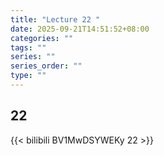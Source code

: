 ```yaml
---
title: "Lecture 22 "
date: 2025-09-21T14:51:52+08:00
categories: ""
tags: ""
series: ""
series_order: ""
type: ""
---
```


## 22 

{{< bilibili BV1MwDSYWEKy 22 >}}


